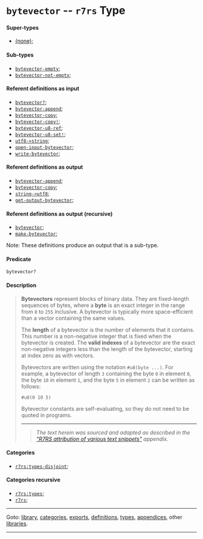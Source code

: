 

<a id='type__r7rs__bytevector'></a>

# `bytevector` -- `r7rs` Type


<a id='type__r7rs__bytevector__super-types'></a>

#### Super-types

 * [(none)](../../r7rs/types/_index.md#toc__r7rs__types);


<a id='type__r7rs__bytevector__sub-types'></a>

#### Sub-types

 * [`bytevector-empty`](../../r7rs/types/bytevector-empty.md#type__r7rs__bytevector-empty);
 * [`bytevector-not-empty`](../../r7rs/types/bytevector-not-empty.md#type__r7rs__bytevector-not-empty);


<a id='type__r7rs__bytevector__referent-definitions-input'></a>

#### Referent definitions as input

 * [`bytevector?`](../../r7rs/definitions/bytevector_3f.md#definition__r7rs__bytevector_3f);
 * [`bytevector-append`](../../r7rs/definitions/bytevector-append.md#definition__r7rs__bytevector-append);
 * [`bytevector-copy`](../../r7rs/definitions/bytevector-copy.md#definition__r7rs__bytevector-copy);
 * [`bytevector-copy!`](../../r7rs/definitions/bytevector-copy_21.md#definition__r7rs__bytevector-copy_21);
 * [`bytevector-u8-ref`](../../r7rs/definitions/bytevector-u8-ref.md#definition__r7rs__bytevector-u8-ref);
 * [`bytevector-u8-set!`](../../r7rs/definitions/bytevector-u8-set_21.md#definition__r7rs__bytevector-u8-set_21);
 * [`utf8->string`](../../r7rs/definitions/utf8-_3e_string.md#definition__r7rs__utf8-_3e_string);
 * [`open-input-bytevector`](../../r7rs/definitions/open-input-bytevector.md#definition__r7rs__open-input-bytevector);
 * [`write-bytevector`](../../r7rs/definitions/write-bytevector.md#definition__r7rs__write-bytevector);


<a id='type__r7rs__bytevector__referent-definitions-output'></a>

#### Referent definitions as output

 * [`bytevector-append`](../../r7rs/definitions/bytevector-append.md#definition__r7rs__bytevector-append);
 * [`bytevector-copy`](../../r7rs/definitions/bytevector-copy.md#definition__r7rs__bytevector-copy);
 * [`string->utf8`](../../r7rs/definitions/string-_3e_utf8.md#definition__r7rs__string-_3e_utf8);
 * [`get-output-bytevector`](../../r7rs/definitions/get-output-bytevector.md#definition__r7rs__get-output-bytevector);


<a id='type__r7rs__bytevector__referent-definitions-output-recursive'></a>

#### Referent definitions as output (recursive)

 * [`bytevector`](../../r7rs/definitions/bytevector.md#definition__r7rs__bytevector);
 * [`make-bytevector`](../../r7rs/definitions/make-bytevector.md#definition__r7rs__make-bytevector);

Note:  These definitions produce an output that is a sub-type.


<a id='type__r7rs__bytevector__predicate'></a>

#### Predicate

````
bytevector?
````


<a id='type__r7rs__bytevector__description'></a>

#### Description

> __Bytevectors__ represent blocks of binary data.
> They are fixed-length sequences of bytes, where
> a __byte__ is an exact integer in the range from `0` to `255` inclusive.
> A bytevector is typically more space-efficient than a vector
> containing the same values.
> 
> The __length__ of a bytevector is the number of elements that it
> contains.  This number is a non-negative integer that is fixed when
> the bytevector is created.  The __valid indexes__ of
> a bytevector are the exact non-negative integers less than the length of the
> bytevector, starting at index zero as with vectors.
> 
> Bytevectors are written using the notation `#u8(byte ...)`.
> For example, a bytevector of length `3` containing the byte `0` in element
> `0`, the byte `10` in element `1`, and the byte `5` in
> element `2` can be written as follows:
> 
> ````
> #u8(0 10 5)
> ````
> 
> Bytevector constants are self-evaluating, so they do not need to be quoted in programs.
> 
> 
> ----
> > *The text herein was sourced and adapted as described in the ["R7RS attribution of various text snippets"](../../r7rs/appendices/attribution.md#appendix__r7rs__attribution) appendix.*


<a id='type__r7rs__bytevector__categories'></a>

#### Categories

 * [`r7rs:types-disjoint`](../../r7rs/categories/r7rs_3a_types-disjoint.md#category__r7rs__r7rs_3a_types-disjoint);


<a id='type__r7rs__bytevector__categories-recursive'></a>

#### Categories recursive

 * [`r7rs:types`](../../r7rs/categories/r7rs_3a_types.md#category__r7rs__r7rs_3a_types);
 * [`r7rs`](../../r7rs/categories/r7rs.md#category__r7rs__r7rs);

----

Goto: [library](../../r7rs/_index.md#library__r7rs), [categories](../../r7rs/categories/_index.md#toc__r7rs__categories), [exports](../../r7rs/exports/_index.md#toc__r7rs__exports), [definitions](../../r7rs/definitions/_index.md#toc__r7rs__definitions), [types](../../r7rs/types/_index.md#toc__r7rs__types), [appendices](../../r7rs/appendices/_index.md#toc__r7rs__appendices), other [libraries](../../_libraries.md#toc__libraries).

----

